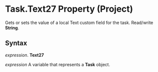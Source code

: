 
# Task.Text27 Property (Project)

Gets or sets the value of a local Text custom field for the task. Read/write  **String**.


## Syntax

 _expression_. **Text27**

 _expression_ A variable that represents a **Task** object.

